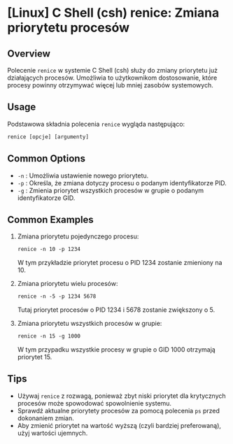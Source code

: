 # [Linux] C Shell (csh) renice: Zmiana priorytetu procesów

## Overview
Polecenie `renice` w systemie C Shell (csh) służy do zmiany priorytetu już działających procesów. Umożliwia to użytkownikom dostosowanie, które procesy powinny otrzymywać więcej lub mniej zasobów systemowych.

## Usage
Podstawowa składnia polecenia `renice` wygląda następująco:

```csh
renice [opcje] [argumenty]
```

## Common Options
- `-n` : Umożliwia ustawienie nowego priorytetu.
- `-p` : Określa, że zmiana dotyczy procesu o podanym identyfikatorze PID.
- `-g` : Zmienia priorytet wszystkich procesów w grupie o podanym identyfikatorze GID.

## Common Examples
1. Zmiana priorytetu pojedynczego procesu:
   ```csh
   renice -n 10 -p 1234
   ```
   W tym przykładzie priorytet procesu o PID 1234 zostanie zmieniony na 10.

2. Zmiana priorytetu wielu procesów:
   ```csh
   renice -n -5 -p 1234 5678
   ```
   Tutaj priorytet procesów o PID 1234 i 5678 zostanie zwiększony o 5.

3. Zmiana priorytetu wszystkich procesów w grupie:
   ```csh
   renice -n 15 -g 1000
   ```
   W tym przypadku wszystkie procesy w grupie o GID 1000 otrzymają priorytet 15.

## Tips
- Używaj `renice` z rozwagą, ponieważ zbyt niski priorytet dla krytycznych procesów może spowodować spowolnienie systemu.
- Sprawdź aktualne priorytety procesów za pomocą polecenia `ps` przed dokonaniem zmian.
- Aby zmienić priorytet na wartość wyższą (czyli bardziej preferowaną), użyj wartości ujemnych.